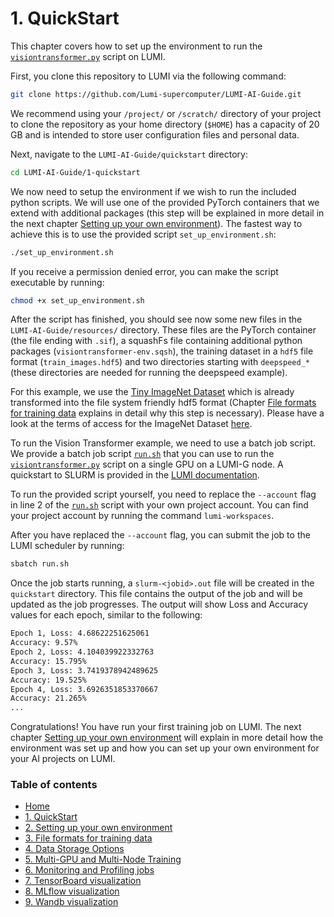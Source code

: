 # 1. QuickStart

This chapter covers how to set up the environment to run the [`visiontransformer.py`](visiontransformer.py) script on LUMI. 

First, you clone this repository to LUMI via the following command:

```bash
git clone https://github.com/Lumi-supercomputer/LUMI-AI-Guide.git
```

We recommend using your `/project/` or `/scratch/` directory of your project to clone the repository as your home directory (`$HOME`) has a capacity of 20 GB and is intended to store user configuration files and personal data.

Next, navigate to the `LUMI-AI-Guide/quickstart` directory:

```bash
cd LUMI-AI-Guide/1-quickstart
```

We now need to setup the environment if we wish to run the included python scripts. We will use one of the provided PyTorch containers that we extend with additional packages (this step will be explained in more detail in the next chapter [Setting up your own environment](../2-setting-up-environment/README.md)). The fastest way to achieve this is to use the provided script `set_up_environment.sh`:

```bash
./set_up_environment.sh
```

If you receive a permission denied error, you can make the script executable by running:

```bash
chmod +x set_up_environment.sh
```

After the script has finished, you should see now some new files in the `LUMI-AI-Guide/resources/` directory. These files are the PyTorch container (the file ending with `.sif`), a squashFs file containing additional python packages (`visiontransformer-env.sqsh`), the training dataset in a `hdf5` file format (`train_images.hdf5`) and two directories starting with `deepspeed_*` (these directories are needed for running the deepspeed example). 

For this example, we use the [Tiny ImageNet Dataset](https://paperswithcode.com/dataset/tiny-imagenet) which is already transformed into the file system friendly hdf5 format (Chapter [File formats for training data](../3-file-formats/README.md) explains in detail why this step is necessary). Please have a look at the terms of access for the ImageNet Dataset [here](https://www.image-net.org/download.php).

To run the Vision Transformer example, we need to use a batch job script. We provide a batch job script [`run.sh`](run.sh) that you can use to run the [`visiontransformer.py`](visiontransformer.py) script on a single GPU on a LUMI-G node. 
A quickstart to SLURM is provided in the [LUMI documentation](https://docs.lumi-supercomputer.eu/runjobs/scheduled-jobs/slurm-quickstart/). 

To run the provided script yourself, you need to replace the `--account` flag in line 2 of the [`run.sh`](run.sh) script with your own project account. You can find your project account by running the command `lumi-workspaces`.

After you have replaced the `--account` flag, you can submit the job to the LUMI scheduler by running:

```bash
sbatch run.sh
```

Once the job starts running, a `slurm-<jobid>.out` file will be created in the `quickstart` directory. This file contains the output of the job and will be updated as the job progresses. The output will show Loss and Accuracy values for each epoch, similar to the following:

```bash
Epoch 1, Loss: 4.68622251625061
Accuracy: 9.57%
Epoch 2, Loss: 4.104039922332763
Accuracy: 15.795%
Epoch 3, Loss: 3.7419378942489625
Accuracy: 19.525%
Epoch 4, Loss: 3.6926351853370667
Accuracy: 21.265%
...
```

Congratulations! You have run your first training job on LUMI. The next chapter [Setting up your own environment](../2-setting-up-environment/README.md) will explain in more detail how the environment was set up and how you can set up your own environment for your AI projects on LUMI.

 ### Table of contents

- [Home](..#readme)
- [1. QuickStart](https://github.com/Lumi-supercomputer/LUMI-AI-Guide/tree/main/1-quickstart#readme)
- [2. Setting up your own environment](https://github.com/Lumi-supercomputer/LUMI-AI-Guide/tree/main/2-setting-up-environment#readme)
- [3. File formats for training data](https://github.com/Lumi-supercomputer/LUMI-AI-Guide/tree/main/3-file-formats#readme)
- [4. Data Storage Options](https://github.com/Lumi-supercomputer/LUMI-AI-Guide/tree/main/4-data-storage#readme)
- [5. Multi-GPU and Multi-Node Training](https://github.com/Lumi-supercomputer/LUMI-AI-Guide/tree/main/5-multi-gpu-and-node#readme)
- [6. Monitoring and Profiling jobs](https://github.com/Lumi-supercomputer/LUMI-AI-Guide/tree/main/6-monitoring-and-profiling#readme)
- [7. TensorBoard visualization](https://github.com/Lumi-supercomputer/LUMI-AI-Guide/tree/main/7-TensorBoard-visualization#readme)
- [8. MLflow visualization](https://github.com/Lumi-supercomputer/LUMI-AI-Guide/tree/main/8-MLflow-visualization#readme)
- [9. Wandb visualization](https://github.com/Lumi-supercomputer/LUMI-AI-Guide/tree/main/9-Wandb-visualization#readme)
